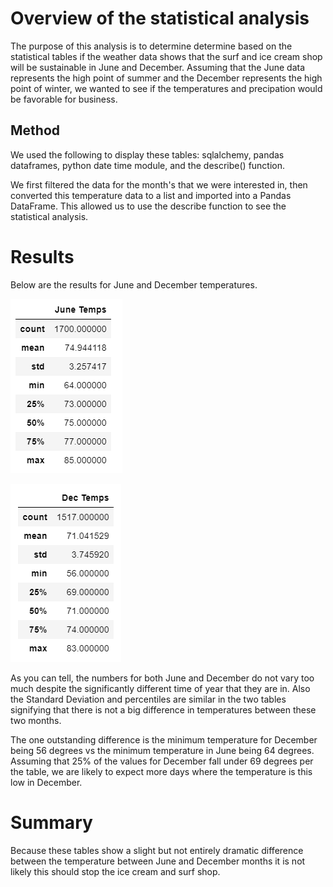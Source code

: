 # Overview of the statistical analysis

The purpose of this analysis is to determine determine based on the statistical tables if the weather data shows that the surf and ice cream shop will be sustainable in June and December. Assuming that the June data represents the high point of summer and the December represents the high point of winter, we wanted to see if the temperatures and precipation would be favorable for business. 

## Method

We used the following to display these tables: sqlalchemy, pandas dataframes, python date time module, and the describe() function. 

We first filtered the data for the month's that we were interested in, then converted this temperature data to a list and imported into a Pandas DataFrame. This allowed us to use the describe function to see the statistical analysis. 

# Results

Below are the results for June and December temperatures. 

![June_Temps](/June_Temps.PNG)



![December_Temps](/December_Temps.PNG)


As you can tell, the numbers for both June and December do not vary too much despite the significantly different time of year that they are in. Also the Standard Deviation and percentiles are similar in the two tables signifying that there is not a big difference in temperatures between these two months. 

The one outstanding difference is the minimum temperature for December being 56 degrees vs the minimum temperature in June being 64 degrees. Assuming that 25% of the values for December fall under 69 degrees per the table, we are likely to expect more days where the temperature is this low in December. 

# Summary
Because these tables show a slight but not entirely dramatic difference between the temperature between June and December months it is not likely this should stop the ice cream and surf shop. 
